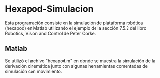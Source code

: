# Hexapod-Simulacion

Esta programación consiste en la simulación de plataforma robótica (hexapod) en Matlab utilizando el ejemplo de la sección 7.5.2 del libro 
Robotics, Vision and Control de Peter Corke.

## Matlab

Se utilizó el archivo "hexapod.m" en donde se muestra la simulación de la derivación cinemática junto con algunas herramientas comentadas de simulación con movimiento.
